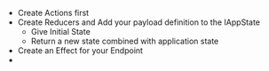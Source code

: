 - Create Actions first
- Create Reducers and Add your payload definition to the IAppState
    - Give Initial State
    - Return a new state combined with application state
- Create an Effect for your Endpoint
- 